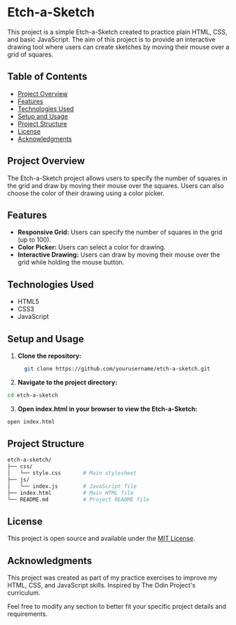 # Etch-a-Sketch

This project is a simple Etch-a-Sketch created to practice plain HTML, CSS, and basic JavaScript. The aim of this project is to provide an interactive drawing tool where users can create sketches by moving their mouse over a grid of squares.

## Table of Contents

- [Project Overview](#project-overview)
- [Features](#features)
- [Technologies Used](#technologies-used)
- [Setup and Usage](#setup-and-usage)
- [Project Structure](#project-structure)
- [License](#license)
- [Acknowledgments](#acknowledgments)

## Project Overview

The Etch-a-Sketch project allows users to specify the number of squares in the grid and draw by moving their mouse over the squares. Users can also choose the color of their drawing using a color picker.

## Features

- **Responsive Grid:** Users can specify the number of squares in the grid (up to 100).
- **Color Picker:** Users can select a color for drawing.
- **Interactive Drawing:** Users can draw by moving their mouse over the grid while holding the mouse button.

## Technologies Used

- HTML5
- CSS3
- JavaScript

## Setup and Usage

1. **Clone the repository:**
   ```bash
     git clone https://github.com/yourusername/etch-a-sketch.git
   ```
2. **Navigate to the project directory:**
  ```bash
  cd etch-a-sketch
  ```
3. **Open index.html in your browser to view the Etch-a-Sketch:**
  ```bash
  open index.html
  ```
## Project Structure
  ```bash
  etch-a-sketch/
├── css/
│   └── style.css       # Main stylesheet
├── js/
│   └── index.js        # JavaScript file
├── index.html          # Main HTML file
└── README.md           # Project README file
  ```
## License
This project is open source and available under the [MIT License](https://opensource.org/license/mit).

## Acknowledgments
This project was created as part of my practice exercises to improve my HTML, CSS, and JavaScript skills.
Inspired by The Odin Project's curriculum.


Feel free to modify any section to better fit your specific project details and requirements.


